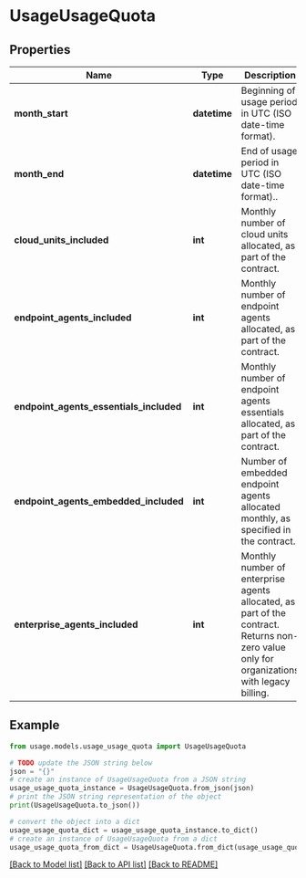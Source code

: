 # UsageUsageQuota


## Properties

Name | Type | Description | Notes
------------ | ------------- | ------------- | -------------
**month_start** | **datetime** | Beginning of usage period in UTC (ISO date-time format). | [optional] 
**month_end** | **datetime** | End of usage period in UTC (ISO date-time format).. | [optional] 
**cloud_units_included** | **int** | Monthly number of cloud units allocated, as part of the contract. | [optional] 
**endpoint_agents_included** | **int** | Monthly number of endpoint agents allocated, as part of the contract. | [optional] 
**endpoint_agents_essentials_included** | **int** | Monthly number of endpoint agents essentials allocated, as part of the contract. | [optional] 
**endpoint_agents_embedded_included** | **int** | Number of embedded endpoint agents allocated monthly, as specified in the contract. | [optional] 
**enterprise_agents_included** | **int** | Monthly number of enterprise agents allocated, as part of the contract. Returns non-zero value only for organizations with legacy billing. | [optional] 

## Example

```python
from usage.models.usage_usage_quota import UsageUsageQuota

# TODO update the JSON string below
json = "{}"
# create an instance of UsageUsageQuota from a JSON string
usage_usage_quota_instance = UsageUsageQuota.from_json(json)
# print the JSON string representation of the object
print(UsageUsageQuota.to_json())

# convert the object into a dict
usage_usage_quota_dict = usage_usage_quota_instance.to_dict()
# create an instance of UsageUsageQuota from a dict
usage_usage_quota_from_dict = UsageUsageQuota.from_dict(usage_usage_quota_dict)
```
[[Back to Model list]](../README.md#documentation-for-models) [[Back to API list]](../README.md#documentation-for-api-endpoints) [[Back to README]](../README.md)


